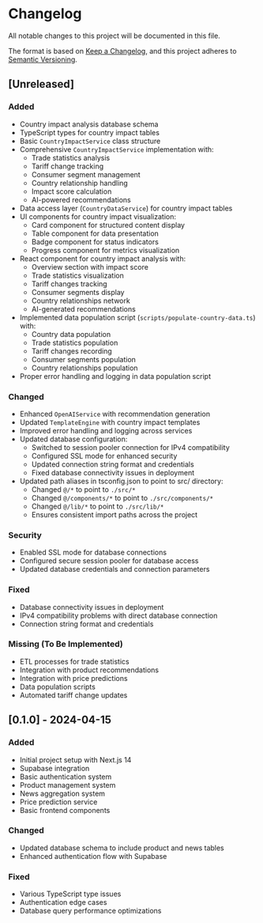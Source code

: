 # Changelog

All notable changes to this project will be documented in this file.

The format is based on [Keep a Changelog](https://keepachangelog.com/en/1.0.0/),
and this project adheres to [Semantic Versioning](https://semver.org/spec/v2.0.0.html).

## [Unreleased]

### Added
- Country impact analysis database schema
- TypeScript types for country impact tables
- Basic `CountryImpactService` class structure
- Comprehensive `CountryImpactService` implementation with:
  - Trade statistics analysis
  - Tariff change tracking
  - Consumer segment management
  - Country relationship handling
  - Impact score calculation
  - AI-powered recommendations
- Data access layer (`CountryDataService`) for country impact tables
- UI components for country impact visualization:
  - Card component for structured content display
  - Table component for data presentation
  - Badge component for status indicators
  - Progress component for metrics visualization
- React component for country impact analysis with:
  - Overview section with impact score
  - Trade statistics visualization
  - Tariff changes tracking
  - Consumer segments display
  - Country relationships network
  - AI-generated recommendations
- Implemented data population script (`scripts/populate-country-data.ts`) with:
  - Country data population
  - Trade statistics population
  - Tariff changes recording
  - Consumer segments population
  - Country relationships population
- Proper error handling and logging in data population script

### Changed
- Enhanced `OpenAIService` with recommendation generation
- Updated `TemplateEngine` with country impact templates
- Improved error handling and logging across services
- Updated database configuration:
  - Switched to session pooler connection for IPv4 compatibility
  - Configured SSL mode for enhanced security
  - Updated connection string format and credentials
  - Fixed database connectivity issues in deployment
- Updated path aliases in tsconfig.json to point to src/ directory:
  - Changed `@/*` to point to `./src/*`
  - Changed `@/components/*` to point to `./src/components/*`
  - Changed `@/lib/*` to point to `./src/lib/*`
  - Ensures consistent import paths across the project

### Security
- Enabled SSL mode for database connections
- Configured secure session pooler for database access
- Updated database credentials and connection parameters

### Fixed
- Database connectivity issues in deployment
- IPv4 compatibility problems with direct database connection
- Connection string format and credentials

### Missing (To Be Implemented)
- ETL processes for trade statistics
- Integration with product recommendations
- Integration with price predictions
- Data population scripts
- Automated tariff change updates

## [0.1.0] - 2024-04-15
### Added
- Initial project setup with Next.js 14
- Supabase integration
- Basic authentication system
- Product management system
- News aggregation system
- Price prediction service
- Basic frontend components

### Changed
- Updated database schema to include product and news tables
- Enhanced authentication flow with Supabase

### Fixed
- Various TypeScript type issues
- Authentication edge cases
- Database query performance optimizations 